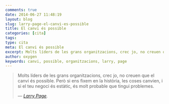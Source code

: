 ```yaml
---
comments: true
date: 2014-06-27 11:48:19
layout: blog
slug: larry-page-el-canvi-es-possible
title: El canvi és possible
categories: [cita]
tags:
type: cita
meta: El canvi és possible
excerpt: Molts líders de les grans organitzacions, crec jo, no creuen que el canvi és possible.
author: oxygen
keywords: canvi, possible, organitzacions, larry, page
---
```


>Molts líders de les grans organitzacions, crec jo, no creuen que el canvi és possible. Però si ens fixem en la història, les coses canvien, i si el teu negoci és estàtic, és molt probable que tingui problemes. <footer>&mdash; <cite><a title="Enlla&ccedil; extern; Larry Page" href="https://www.google.com/+LarryPage">Larry Page</a>.</cite></footer>